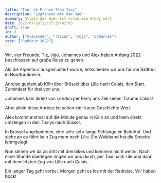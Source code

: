 ```yaml
---
title: "Tour de France Team Taxi"
description: "Zugfahren mit dem Rad"
summary: Allein das hier ist schon ein Story wert
date: 2022-07-29T22:27:29+02:00
draft: true
id: 2
author: ["Alexander", "Tizian", "Jojo", "Johannes"]
tags: ["Radtour 2022"]
---
```

 
Wir, vier Freunde, Tiz, Jojo, Johannes und Alex haben Anfang 2022 beschlossen auf große Reise zu gehen.

Als die Alpentour ausgemustert wurde, entschieden wir uns für die Radtour in Nordfrankreich.

Anreise geplant ab Köln über Brüssel über Lille nach Calais, den Start. Zumindest für drei von uns. 

Johannes kam direkt von London per Ferry ans Ziel seiner Träume Calais!

Aber allein diese Anreise ist schon einr kurze Geschichte Wert.

Alex kommt erstmal auf die Minute genau in Köln an und kann direkt umsteigen in den Thalys nach Büssel.

In Brüssel angekommen, eine sehr sehr lange Schlange im Bahnhof. Und siehe an es fährt kein Zug mehr nach Lille. Ein Waldband hat die Strecke lahmgelegt.

Nun stehen wir da zu dritt mit drei bikes und kommen nicht weiter. Nach einer Stunde überlegen ringen wir uns durch, per Taxi nach Lile und dann mit dem letzten Zug von Lille nach Calais...

Ein langer Tag geht vorbei. Morgen geht es los mit der Radreise. Wir haben bock!

